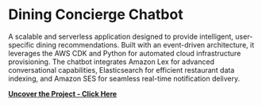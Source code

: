#  Dining Concierge Chatbot

A scalable and serverless application designed to provide intelligent, user-specific dining recommendations. Built with an event-driven architecture, it leverages the AWS CDK and Python for automated cloud infrastructure provisioning. The chatbot integrates Amazon Lex for advanced conversational capabilities, Elasticsearch for efficient restaurant data indexing, and Amazon SES for seamless real-time notification delivery.
<br>


**[<i class="fa-solid fa-up-right-from-square"></i> Uncover the Project - Click Here](https://github.com/pranshu267/DiningConciergeBot)**

